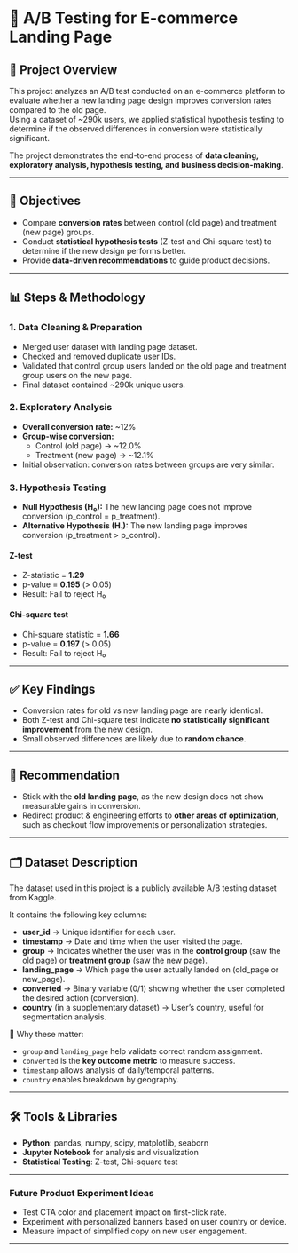 # 🛒 A/B Testing for E-commerce Landing Page

## 📌 Project Overview
This project analyzes an A/B test conducted on an e-commerce platform to evaluate whether a new landing page design improves conversion rates compared to the old page.  
Using a dataset of ~290k users, we applied statistical hypothesis testing to determine if the observed differences in conversion were statistically significant.  

The project demonstrates the end-to-end process of **data cleaning, exploratory analysis, hypothesis testing, and business decision-making**.

---

## 🎯 Objectives
- Compare **conversion rates** between control (old page) and treatment (new page) groups.  
- Conduct **statistical hypothesis tests** (Z-test and Chi-square test) to determine if the new design performs better.  
- Provide **data-driven recommendations** to guide product decisions.  

---

## 📊 Steps & Methodology

### 1. Data Cleaning & Preparation
- Merged user dataset with landing page dataset.  
- Checked and removed duplicate user IDs.  
- Validated that control group users landed on the old page and treatment group users on the new page.  
- Final dataset contained ~290k unique users.  

### 2. Exploratory Analysis
- **Overall conversion rate:** ~12%  
- **Group-wise conversion:**  
  - Control (old page) → ~12.0%  
  - Treatment (new page) → ~12.1%  
- Initial observation: conversion rates between groups are very similar.  

### 3. Hypothesis Testing
- **Null Hypothesis (H₀):** The new landing page does not improve conversion (p_control = p_treatment).  
- **Alternative Hypothesis (H₁):** The new landing page improves conversion (p_treatment > p_control).  

#### Z-test
- Z-statistic = **1.29**  
- p-value = **0.195** (> 0.05)  
- Result: Fail to reject H₀  

#### Chi-square test
- Chi-square statistic = **1.66**  
- p-value = **0.197** (> 0.05)  
- Result: Fail to reject H₀  

---

## ✅ Key Findings
- Conversion rates for old vs new landing page are nearly identical.  
- Both Z-test and Chi-square test indicate **no statistically significant improvement** from the new design.  
- Small observed differences are likely due to **random chance**.  

---

## 📌 Recommendation
- Stick with the **old landing page**, as the new design does not show measurable gains in conversion.  
- Redirect product & engineering efforts to **other areas of optimization**, such as checkout flow improvements or personalization strategies.  

---

## 🗂️ Dataset Description
The dataset used in this project is a publicly available A/B testing dataset from Kaggle.  

It contains the following key columns:  

- **user_id** → Unique identifier for each user.  
- **timestamp** → Date and time when the user visited the page.  
- **group** → Indicates whether the user was in the **control group** (saw the old page) or **treatment group** (saw the new page).  
- **landing_page** → Which page the user actually landed on (old_page or new_page).  
- **converted** → Binary variable (0/1) showing whether the user completed the desired action (conversion).  
- **country** (in a supplementary dataset) → User’s country, useful for segmentation analysis.  

📌 Why these matter:  
- `group` and `landing_page` help validate correct random assignment.  
- `converted` is the **key outcome metric** to measure success.  
- `timestamp` allows analysis of daily/temporal patterns.  
- `country` enables breakdown by geography.  

---

## 🛠️ Tools & Libraries
- **Python**: pandas, numpy, scipy, matplotlib, seaborn  
- **Jupyter Notebook** for analysis and visualization  
- **Statistical Testing**: Z-test, Chi-square test

  

---

### Future Product Experiment Ideas
- Test CTA color and placement impact on first-click rate.
- Experiment with personalized banners based on user country or device.
- Measure impact of simplified copy on new user engagement.

---


